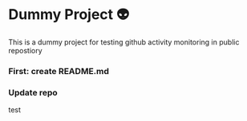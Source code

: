 # Dummy Project 👽
This is a dummy project for testing github activity monitoring in public repostiory


### First: create README.md
### Update repo
test
